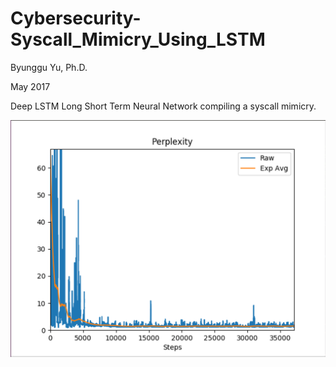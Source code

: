 # Cybersecurity-Syscall_Mimicry_Using_LSTM

Byunggu Yu, Ph.D.

May 2017

Deep LSTM Long Short Term Neural Network compiling a syscall mimicry.

![Perplexity](https://github.com/yumakemore/Cybersecurity-Syscall_Mimicry_Using_LSTM/blob/master/mimicry_perplexity.png)


